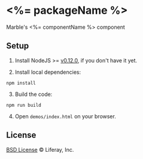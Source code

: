 # <%= packageName %>

Marble's <%= componentName %> component

## Setup

1. Install NodeJS >= [v0.12.0](http://nodejs.org/dist/v0.12.0/), if you don't have it yet.

2. Install local dependencies:

  ```
  npm install
  ```

3. Build the code:

  ```
  npm run build
  ```

4. Open `demos/index.html` on your browser.

## License

[BSD License](https://github.com/wedeploy/marble/blob/master/LICENSE.md) © Liferay, Inc.
